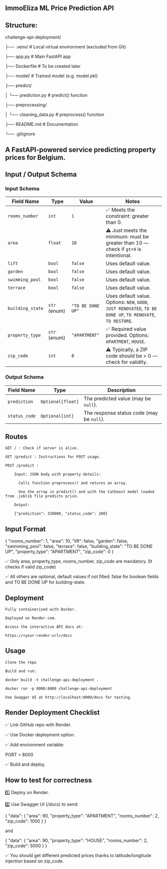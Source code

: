 ## ImmoEliza ML Price Prediction API

## Structure:
challenge-api-deployment/

├── .venv/                   # Local virtual environment (excluded from Git)

├── app.py                   # Main FastAPI app

├── Dockerfile               # To be created later

├── model/                   # Trained model (e.g. model.pkl)

├── predict/

│   └── prediction.py        # predict() function

├── preprocessing/

│   └── cleaning_data.py     # preprocess() function

├── README.md                # Documentation

└── .gitignore


## A FastAPI-powered service predicting property prices for Belgium.

## Input / Output Schema

### Input Schema

| **Field Name**   | **Type**     | **Value**         | **Notes**                                                                                                   |
| ---------------- | ------------ | ----------------- | ----------------------------------------------------------------------------------------------------------- |
| `rooms_number`   | `int`        | `1`               | ✅ Meets the constraint: greater than 0.                                                                     |
| `area`           | `float`      | `10`              | ⚠️ Just meets the minimum: must be greater than 10 — check if `gt=9` is intentional.                        |
| `lift`           | `bool`       | `false`           | Uses default value.                                                                                         |
| `garden`         | `bool`       | `false`           | Uses default value.                                                                                         |
| `swimming_pool`  | `bool`       | `false`           | Uses default value.                                                                                         |
| `terrace`        | `bool`       | `false`           | Uses default value.                                                                                         |
| `building_state` | `str` (enum) | `"TO BE DONE UP"` | Uses default value. Options: `NEW`, `GOOD`, `JUST RENOVATED`, `TO BE DONE UP`, `TO RENOVATE`, `TO RESTORE`. |
| `property_type`  | `str` (enum) | `"APARTMENT"`     | ✅ Required value provided. Options: `APARTMENT`, `HOUSE`.                                                   |
| `zip_code`       | `int`        | `0`               | ⚠️ Typically, a ZIP code should be > 0 — check for validity.                                                |

### Output Schema

| **Field Name** | **Type**          | **Description**                           |
| -------------- | ----------------- | ----------------------------------------- |
| `prediction`   | `Optional[float]` | The predicted value (may be `null`).      |
| `status_code`  | `Optional[int]`   | The response status code (may be `null`). |


## Routes

    GET / : Check if server is alive.

    GET /predict : Instructions for POST usage.

    POST /predict :

        Input: JSON body with property details:
        
          Calls function preprocess() and returns an array.

          Use the array in predict() and with the Catboost model loaded from .joblib file predicts price.

        Output:

        {"prediction": 320000, "status_code": 200}

## Input Format

{
  "rooms_number": 1,
  "area": 10,
  "lift": false,
  "garden": false,
  "swimming_pool": false,
  "terrace": false,
  "building_state": "TO BE DONE UP",
  "property_type": "APARTMENT",
  "zip_code": 0
}

✅ Only area, property_type, rooms_number, zip_code are mandatory. (It checks if valid zip_code)

✅ All others are optional, default values if not filled: false for boolean fields and TO BE DONE UP for building-state.

## Deployment

    Fully containerized with Docker.

    Deployed on Render.com.

    Access the interactive API docs at:

    https://<your-render-url>/docs


## Usage

    Clone the repo

    Build and run:

    docker build -t challenge-api-deployment .

    docker run -p 8000:8000 challenge-api-deployment

    Use Swagger UI at http://localhost:8000/docs for testing.

## Render Deployment Checklist

✅ Link GitHub repo with Render.

✅ Use Docker deployment option.

✅ Add environment variable:

PORT = 8000

✅ Build and deploy.

## How to test for correctness

1️⃣ Deploy on Render.

2️⃣ Use Swagger UI (/docs) to send:

{
  "data": {
    "area": 90,
    "property_type": "APARTMENT",
    "rooms_number": 2,
    "zip_code": 1000
  }
}

and

{
  "data": {
    "area": 90,
    "property_type": "HOUSE",
    "rooms_number": 2,
    "zip_code": 5000
  }
}

✅ You should get different predicted prices thanks to latitude/longitude injection based on zip_code.